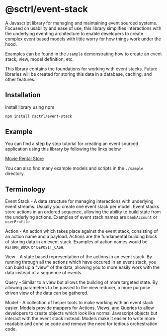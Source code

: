 # @sctrl/event-stack

A Javascript library for managing and maintaining event sourced systems. Focused on usability and ease of use, this library simplifies interactions with the underlying eventing architecture to enable developers to create complex event based models with little worry for how things work under the hood.

Examples can be found in the `/sample` demonstrating how to create an event stack, view, model definition, etc.

This library contains the foundations for working with event stacks. Future libraries will be created for storing this data in a database, caching, and other features.

## Installation

Install library using npm

```bash
npm install @sctrl/event-stack
```

## Example

You can find a step by step tutorial for creating an event sourced application using this library by following the links below

[Movie Rental Store](sample/movieRental/movieRental.md)

You can also find many example models and scripts in the `./sample` directory.

## Terminology

Event Stack - A data structure for managing interactions with underlying event streams. Usually you create one event stack per model. Event stacks store actions in an ordered sequence, allowing the ability to build state from the underlying actions. Examples of event stack names are `bankAccount` or `userProfile`

Action - An action which takes place against the event stack, consisting of an action name and a payload. Actions are the fundamental building block of storing data in an event stack. Examples of action names would be `RETURN_BOOK` or `DEPOSIT_CASH`.

View - A state based representation of the actions in an event stack. By running through all the actions which have occured in an event stack, you can build up a "view" of the data, allowing you to more easily work with the data instead of a sequence of events.

Query - Similar to a view but allows the building of more targeted state. By allowing parameters to be passed to the view reducer, a more purpose driven view of the data can be gathered.

Model - A collection of helper tools to make working with an event stack easier. Models provide mappers for Actions, Views, and Queries to allow developers to create objects which look like normal Javascript objects but interact with the event stack instead. Models make it easier to write more readable and concise code and remove the need for tedious orchestration code.